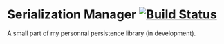 # Serialization Manager [![Build Status](https://travis-ci.org/samcarpentier/serialization-manager.svg?branch=master)](https://travis-ci.org/samcarpentier/serialization-manager)



A small part of my personnal persistence library (in development).
